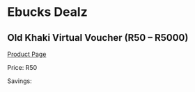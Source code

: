 
# Ebucks Dealz
## Old Khaki Virtual Voucher (R50 – R5000)
[Product Page](https://www.ebucks.com/web/shop/productSelected.do?prodId=1170312158&catId=994900921)

Price: R50

Savings: 


	